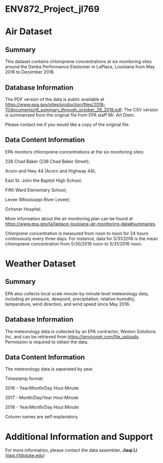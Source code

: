 # ENV872_Project_jl769

# Air Dataset

## Summary

This dataset contains chloroprene concentrations at six monitoring sites around the Denka Performance Elastomer in LaPlace, Louisiana from May 2016 to December 2018.

## Database Information

The PDF version of the data is public available at https://www.epa.gov/sites/production/files/2018-11/documents/r6_summary_through_october_28_2018.pdf.
The CSV version is summarized from the original file from EPA staff Mr. Art Diem.

Please contact me if you would like a copy of the original file.

## Data Content Information

EPA monitors chloroprene concentrations at the six monitoring sites:

238 Chad Baker (238 Chad Baker Street);

Acorn and Hwy 44 (Acorn and Highway 44);

East St. John the Baptist High School;

Fifth Ward Elementary School;

Levee (Mississippi River Levee);

Ochsner Hospital.

More information about the air monitoring plan can be found at https://www.epa.gov/la/laplace-louisiana-air-monitoring-data#summaries.

Chlorprene concentration is measured from noon to noon for 24 hours continuously every three days. For instance, data for 5/31/2016 is the mean chloroprene concentration from 5/30/2016 noon to 5/31/2016 noon.

# Weather Dataset

## Summary
EPA also collects local scale minute-by-minute level meteorology data, including air pressure, dewpoint, precipitation, relative humidity, temperature, wind direction, and wind speed since May 2016.

## Database Information
The meteorology data is collected by an EPA contractor, Weston Solutions Inc, and can be retrieved from https://ienvironet.com/file_uploads. Permission is required to obtain the data.

## Data Content Information
The meteorology data is seperated by year.

Timestamp format:

2016 - Year/Month/Day Hour:Minute

2017 - Month/Day/Year Hour:Minute

2018 - Year/Month/Day Hour:Minute

Column names are self-explanatory. 

# Additional Information and Support
For more information, please contact the data assembler, **Jiaqi Li** (jiaqi.li1@duke.edu)
